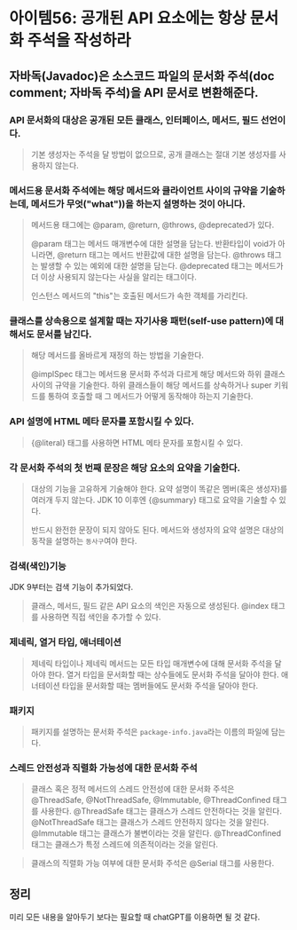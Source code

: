 # 아이템56: 공개된 API 요소에는 항상 문서화 주석을 작성하라

## 자바독(Javadoc)은 소스코드 파일의 문서화 주석(doc comment; 자바독 주석)을 API 문서로 변환해준다.

### API 문서화의 대상은 공개된 모든 클래스, 인터페이스, 메서드, 필드 선언이다.

> 기본 생성자는 주석을 달 방법이 없으므로, 공개 클래스는 절대 기본 생성자를 사용하지 않는다.

### 메서드용 문서화 주석에는 해당 메서드와 클라이언트 사이의 규약을 기술하는데, 메서드가 무엇("what"))을 하는지 설명하는 것이 아니다.

> 메서드용 태그에는 @param, @return, @throws, @deprecated가 있다.
>
> @param 태그는 메서드 매개변수에 대한 설명을 담는다.
> 반환타입이 void가 아니라면, @return 태그는 메서드 반환값에 대한 설명을 담는다.
> @throws 태그는 발생할 수 있는 예외에 대한 설명을 담는다.
> @deprecated 태그는 메서드가 더 이상 사용되지 않는다는 사실을 알리는 태그이다.
>
> 인스턴스 메서드의 "this"는 호출된 메서드가 속한 객체를 가리킨다.

### 클래스를 상속용으로 설계할 때는 자기사용 패턴(self-use pattern)에 대해서도 문서를 남긴다.

> 해당 메서드를 올바르게 재정의 하는 방법을 기술한다.
>
> @implSpec 태그는 메서드용 문서화 주석과 다르게 해당 메서드와 하위 클래스 사이의 규약을 기술한다.
> 하위 클래스들이 해당 메서드를 상속하거나 super 키워드를 통하여 호출할 때 그 메서드가 어떻게 동작해야 하는지 기술한다.

### API 설명에 HTML 메타 문자를 포함시킬 수 있다.

> {@literal} 태그를 사용하면 HTML 메타 문자를 포함시킬 수 있다.

### 각 문서화 주석의 첫 번째 문장은 해당 요소의 요약을 기술한다.

> 대상의 기능을 고유하게 기술해야 한다.
> 요약 설명이 똑같은 멤버(혹은 생성자)를 여러개 두지 않는다.
> JDK 10 이후엔 {@summary} 태그로 요약을 기술할 수 있다.
>
> 반드시 완전한 문장이 되지 않아도 된다.
> 메서드와 생성자의 요약 설명은 대상의 동작을 설명하는 `동사구`여야 한다.

### 검색(색인)기능

JDK 9부터는 검색 기능이 추가되었다.

> 클래스, 메서드, 필드 같은 API 요소의 색인은 자동으로 생성된다.
> @index 태그를 사용하면 직접 색인을 추가할 수 있다.

### 제네릭, 열거 타입, 애너테이션

> 제네릭 타입이나 제네릭 메서드는 모든 타입 매개변수에 대해 문서화 주석을 달아야 한다.
> 열거 타입을 문서화할 때는 상수들에도 문서화 주석을 달아야 한다.
> 애너테이션 타입을 문서화할 때는 멤버들에도 문서화 주석을 달아야 한다.

### 패키지

> 패키지를 설명하는 문서화 주석은 `package-info.java`라는 이름의 파일에 담는다.

### 스레드 안전성과 직렬화 가능성에 대한 문서화 주석

> 클래스 혹은 정적 메서드의 스레드 안전성에 대한 문서화 주석은 @ThreadSafe, @NotThreadSafe, @Immutable, @ThreadConfined 태그를 사용한다.
> @ThreadSafe 태그는 클래스가 스레드 안전하다는 것을 알린다.
> @NotThreadSafe 태그는 클래스가 스레드 안전하지 않다는 것을 알린다.
> @Immutable 태그는 클래스가 불변이라는 것을 알린다.
> @ThreadConfined 태그는 클래스가 특정 스레드에 의존적이라는 것을 알린다.

> 클래스의 직렬화 가능 여부에 대한 문서화 주석은 @Serial 태그를 사용한다.

## 정리

미리 모든 내용을 알아두기 보다는 필요할 때 chatGPT를 이용하면 될 것 같다.

